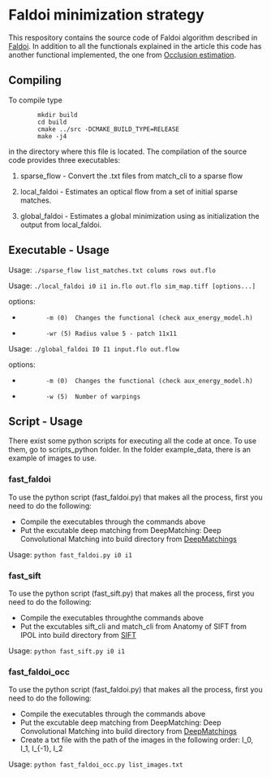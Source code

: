 # Faldoi minimization strategy

This respository contains the source code of Faldoi algorithm described in [Faldoi](https://link.springer.com/article/10.1007/s10851-016-0688-y). In addition to all the functionals explained in the article this code has another functional implemented, the one from [Occlusion estimation](https://link.springer.com/chapter/10.1007/978-3-642-32717-9_4). 


## Compiling
To compile type
```
        mkdir build
        cd build
        cmake ../src -DCMAKE_BUILD_TYPE=RELEASE
        make -j4
```

in the directory where this file is located. The compilation of the source
 code provides three executables:

1) sparse_flow - Convert the .txt files from  match_cli to a sparse flow

2) local_faldoi - Estimates an optical flow from a set of initial sparse 
                    matches.

3) global_faldoi - Estimates a global minimization using as initialization the 
                    output from local_faldoi.

## Executable - Usage


Usage: ``./sparse_flow list_matches.txt colums rows out.flo``

Usage: ``./local_faldoi i0 i1 in.flo out.flo sim_map.tiff [options...]``


options:
-            -m (0)  Changes the functional (check aux_energy_model.h)
-            -wr (5) Radius value 5 - patch 11x11 

Usage: ``./global_faldoi I0 I1 input.flo out.flow``


options: 
-            -m (0)  Changes the functional (check aux_energy_model.h)
-            -w (5)  Number of warpings   
## Script - Usage
There exist some python scripts for executing all the code at once. To use them, go to scripts_python folder. In the folder example_data, there is an example of images to use.
### fast_faldoi
To use the python script (fast_faldoi.py) that makes all the process, first you need to do the following:
- Compile the executables through the commands above
- Put the excutable deep matching from DeepMatching: Deep Convolutional Matching into 
build directory from [DeepMatchings](http://lear.inrialpes.fr/src/deepmatching/)

Usage: ``python fast_faldoi.py i0 i1``

### fast_sift
To use the python script (fast_sift.py) that makes all the process, first you need to do the following:
- Compile the executables throughthe commands above
- Put the excutables sift_cli and match_cli from Anatomy of SIFT from IPOL into 
build directory from [SIFT](http://www.ipol.im/pub/art/2014/82/)

Usage: ``python fast_sift.py i0 i1``

### fast_faldoi_occ
To use the python script (fast_faldoi.py) that makes all the process, first you need to do the following:
- Compile the executables through the commands above
- Put the excutable deep matching from DeepMatching: Deep Convolutional Matching into 
build directory from [DeepMatchings](http://lear.inrialpes.fr/src/deepmatching/)
- Create a txt file with the path of the images in the following order: I_0, I_1, I_{-1}, I_2

Usage: ``python fast_faldoi_occ.py list_images.txt``    
